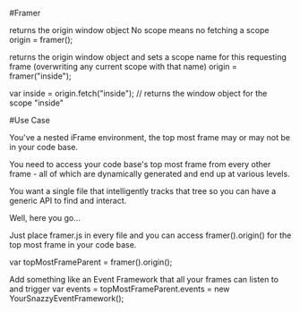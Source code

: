 #Framer

returns the origin window object
No scope means no fetching a scope
origin = framer();

returns the origin window object and sets a scope name for this requesting frame (overwriting any current scope with that name)
origin = framer("inside"); 

var inside = origin.fetch("inside"); // returns the window object for the scope "inside"

#Use Case

You've a nested iFrame environment, the top most frame may or may not be in your code base.

You need to access your code base's top most frame from every other frame - all of which are dynamically generated and end up at various levels.

You want a single file that intelligently tracks that tree so you can have a generic API to find and interact.

Well, here you go...

Just place framer.js in every file and you can access framer().origin() for the top most frame in your code base.

var topMostFrameParent = framer().origin();

Add something like an Event Framework that all your frames can listen to and trigger
var events = topMostFrameParent.events = new YourSnazzyEventFramework();
